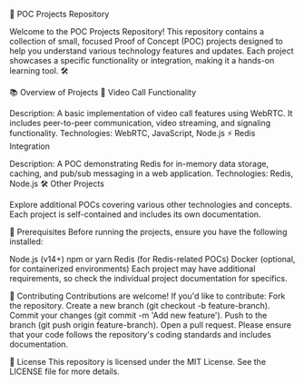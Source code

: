 🚀 POC Projects Repository

Welcome to the POC Projects Repository! This repository contains a collection of small, focused Proof of Concept (POC) projects designed to help you understand various technology features and updates. Each project showcases a specific functionality or integration, making it a hands-on learning tool. 🛠️

📚 Overview of Projects
🎥 Video Call Functionality

Description: A basic implementation of video call features using WebRTC. It includes peer-to-peer communication, video streaming, and signaling functionality.
Technologies: WebRTC, JavaScript, Node.js
⚡ Redis Integration

Description: A POC demonstrating Redis for in-memory data storage, caching, and pub/sub messaging in a web application.
Technologies: Redis, Node.js
🛠️ Other Projects

Explore additional POCs covering various other technologies and concepts. Each project is self-contained and includes its own documentation.

🧰 Prerequisites
Before running the projects, ensure you have the following installed:

Node.js (v14+)
npm or yarn
Redis (for Redis-related POCs)
Docker (optional, for containerized environments)
Each project may have additional requirements, so check the individual project documentation for specifics.

🤝 Contributing
Contributions are welcome! If you'd like to contribute:
Fork the repository.
Create a new branch (git checkout -b feature-branch).
Commit your changes (git commit -m 'Add new feature').
Push to the branch (git push origin feature-branch).
Open a pull request.
Please ensure that your code follows the repository's coding standards and includes documentation.

📄 License
This repository is licensed under the MIT License. See the LICENSE file for more details.
